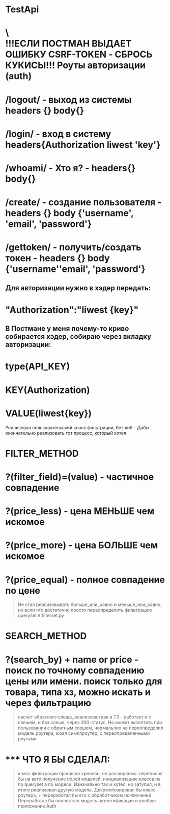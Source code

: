 # TestApi
\\\
!!!ЕСЛИ ПОСТМАН ВЫДАЕТ ОШИБКУ CSRF-TOKEN - СБРОСЬ КУКИСЫ!!!
Роуты авторизации (auth)
========================
# /logout/ - выход из системы headers {} body{}
# /login/ - вход в систему headers{Authorization liwest 'key'}
# /whoami/ - Хто я? - headers{} body{}
# /create/ - создание пользователя - headers {} body {'username', 'email', 'password'}
# /gettoken/ - получить/создать токен - headers {} body {'username'\'email', 'password'}

Для авторизации нужно в хэдер передать:
---------------------------------------
# "Authorization":"liwest {key}"

 В Постмане у меня почему-то криво собирается хэдер, собираю через вкладку авторизации:
---------------------------------------------------------------------------------------
# type(API_KEY)
# KEY(Authorization)
# VALUE(liwest{key})

Реализовал пользовательский класс фильтрации, без либ - 
Дабы окончательно реализовать тот процесс, который хотел.

FILTER_METHOD
=============
# ?(filter_field)=(value) - частичное совпадение
# ?(price_less) - цена МЕНЬШЕ чем искомое
# ?(price_more) - цена БОЛЬШЕ чем искомое
# ?(price_equal) - полное совпадение по цене

> Не стал реализовывать больше_или_равно и меньше_или_равно, но если что
> достаточно просто переопределить фильтрацию queryset в filterset.py

SEARCH_METHOD
=============
# ?(search_by) + name or price - поиск по точному совпадению цены или имени. поиск только для товара, типа хз, можно искать и через фильтрацию

> насчет обратного слеша, реализовал как в ТЗ - работает и с слешем, и без слеша,
> через 300-статус. Но может эксептить при пользовании с обратным слешем, нормальлно
> не переопределил модель роутера, юзал симплроутер, с переопределенными роутами

*** ЧТО Я БЫ СДЕЛАЛ:
====================

> класс фильтрации прописан хреново, не расширяемо.
> переписал бы на авто получение полей моделей, инициализацию класса не по 
> queryset а по модели. Изначально так и хотел, но затупил, и в итоге реализовал другую
> модель. 
> Декомопозировал бы класс роутера, + переработал бы его с обработчиком исключений
> Переработал бы полностью модель аутентификации и вообще приложение Auth
